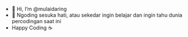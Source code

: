 - 👋 Hi, I’m @mulaidaring
- 🌱 Ngoding sesuka hati, atau sekedar ingin belajar dan ingin tahu dunia percodingan saat ini
- Happy Coding ☕

<!---
mulaidaring/mulaidaring is a ✨ special ✨ repository because its `README.md` (this file) appears on your GitHub profile.
You can click the Preview link to take a look at your changes.
--->
